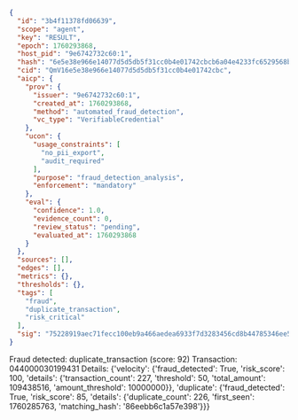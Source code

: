 ```json
{
  "id": "3b4f11378fd06639",
  "scope": "agent",
  "key": "RESULT",
  "epoch": 1760293868,
  "host_pid": "9e6742732c60:1",
  "hash": "6e5e38e966e14077d5d5db5f31cc0b4e01742cbcb6a04e4233fc6529568b5717",
  "cid": "QmV16e5e38e966e14077d5d5db5f31cc0b4e01742cbc",
  "aicp": {
    "prov": {
      "issuer": "9e6742732c60:1",
      "created_at": 1760293868,
      "method": "automated_fraud_detection",
      "vc_type": "VerifiableCredential"
    },
    "ucon": {
      "usage_constraints": [
        "no_pii_export",
        "audit_required"
      ],
      "purpose": "fraud_detection_analysis",
      "enforcement": "mandatory"
    },
    "eval": {
      "confidence": 1.0,
      "evidence_count": 0,
      "review_status": "pending",
      "evaluated_at": 1760293868
    }
  },
  "sources": [],
  "edges": [],
  "metrics": {},
  "thresholds": {},
  "tags": [
    "fraud",
    "duplicate_transaction",
    "risk_critical"
  ],
  "sig": "75228919aec71fecc100eb9a466aedea6933f7d3283456cd8b44785346ee5591"
}
```

Fraud detected: duplicate_transaction (score: 92)
Transaction: 044000030199431
Details: {'velocity': {'fraud_detected': True, 'risk_score': 100, 'details': {'transaction_count': 227, 'threshold': 50, 'total_amount': 109438516, 'amount_threshold': 10000000}}, 'duplicate': {'fraud_detected': True, 'risk_score': 85, 'details': {'duplicate_count': 226, 'first_seen': 1760285763, 'matching_hash': '86eebb6c1a57e398'}}}